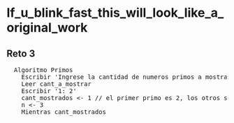 # If_u_blink_fast_this_will_look_like_a_original_work
## Reto 3
<pre>
  Algoritmo Primos
	Escribir 'Ingrese la cantidad de numeros primos a mostrar:'
	Leer cant_a_mostrar
	Escribir '1: 2'
	cant_mostrados <- 1 // el primer primo es 2, los otros son todos impares...
	n <- 3
	Mientras cant_mostrados<cant_a_mostrar Hacer // ...a partir de 3
		es_primo <- Verdadero
		Para i<-3 Hasta rc(n) Con Paso 2 Hacer // pienso que es primo hasta que encuentre con que dividirlo
			Si n MOD i=0 Entonces // ya sabemos que es impar
				es_primo <- Falso // si la division da exacta...
			FinSi // ...ya no es primo
		FinPara
		Si es_primo Entonces
			cant_mostrados <- cant_mostrados+1
			Escribir cant_mostrados, ': ', n
		FinSi
		n <- n+2
	FinMientras
FinAlgoritmo

</pre>
